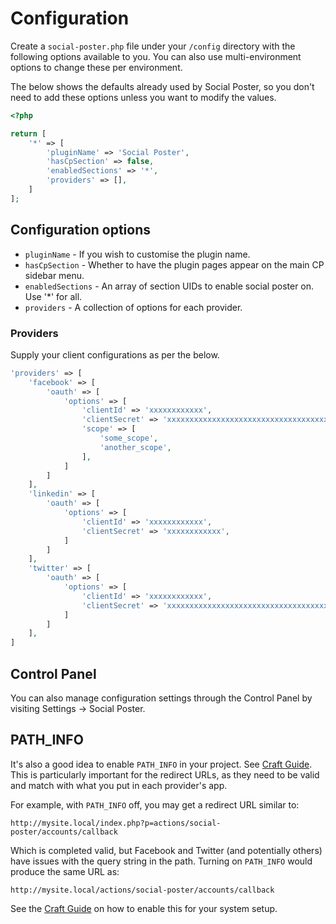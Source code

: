 # Configuration
Create a `social-poster.php` file under your `/config` directory with the following options available to you. You can also use multi-environment options to change these per environment.

The below shows the defaults already used by Social Poster, so you don't need to add these options unless you want to modify the values.

```php
<?php

return [
    '*' => [
        'pluginName' => 'Social Poster',
        'hasCpSection' => false,
        'enabledSections' => '*',
        'providers' => [],
    ]
];
```

## Configuration options
- `pluginName` - If you wish to customise the plugin name.
- `hasCpSection` - Whether to have the plugin pages appear on the main CP sidebar menu.
- `enabledSections` - An array of section UIDs to enable social poster on. Use '\*' for all.
- `providers` - A collection of options for each provider.

### Providers
Supply your client configurations as per the below.

```php
'providers' => [
    'facebook' => [
        'oauth' => [
            'options' => [
                'clientId' => 'xxxxxxxxxxxx',
                'clientSecret' => 'xxxxxxxxxxxxxxxxxxxxxxxxxxxxxxxxxxxx',
                'scope' => [
                    'some_scope',
                    'another_scope',
                ],
            ]
        ]
    ],
    'linkedin' => [
        'oauth' => [
            'options' => [
                'clientId' => 'xxxxxxxxxxxx',
                'clientSecret' => 'xxxxxxxxxxxx',
            ]
        ]
    ],
    'twitter' => [
        'oauth' => [
            'options' => [
                'clientId' => 'xxxxxxxxxxxx',
                'clientSecret' => 'xxxxxxxxxxxxxxxxxxxxxxxxxxxxxxxxxxxx',
            ]
        ]
    ],
]
```

## Control Panel
You can also manage configuration settings through the Control Panel by visiting Settings → Social Poster.

## PATH_INFO
It's also a good idea to enable `PATH_INFO` in your project. See [Craft Guide](https://craftcms.com/guides/enabling-path-info). This is particularly important for the redirect URLs, as they need to be valid and match with what you put in each provider's app.

For example, with `PATH_INFO` off, you may get a redirect URL similar to:

`http://mysite.local/index.php?p=actions/social-poster/accounts/callback`

Which is completed valid, but Facebook and Twitter (and potentially others) have issues with the query string in the path. Turning on `PATH_INFO` would produce the same URL as:

`http://mysite.local/actions/social-poster/accounts/callback`

See the [Craft Guide](https://craftcms.com/guides/enabling-path-info) on how to enable this for your system setup.
